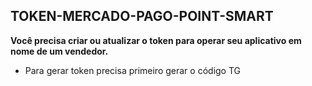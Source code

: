 ## TOKEN-MERCADO-PAGO-POINT-SMART

<b>Você precisa criar ou atualizar o token para operar seu aplicativo em nome de um vendedor.</b><br>

- Para gerar token precisa primeiro gerar o código TG<br>
